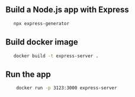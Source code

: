 ## Build a Node.js app with Express

```bash
   npx express-generator

```

## Build docker image

```bash
   docker build -t express-server .
```

## Run the app

```bash
    docker run -p 3123:3000 express-server
```
